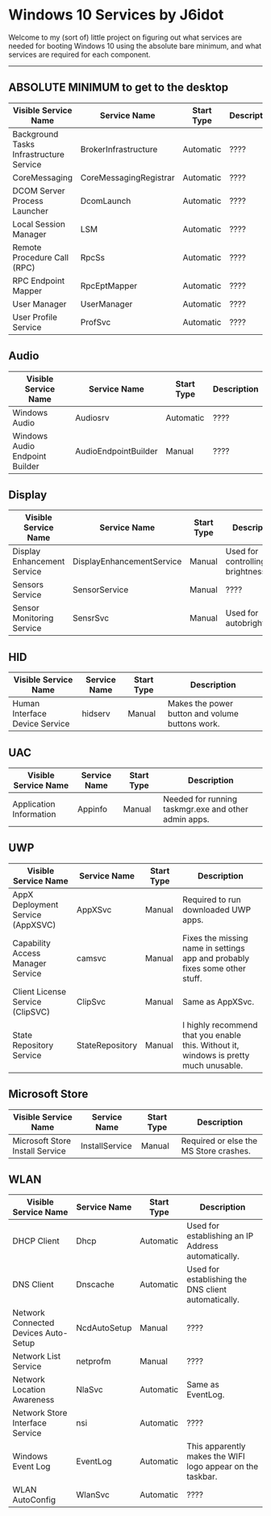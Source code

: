 # Windows 10 Services by J6idot
Welcome to my (sort of) little project on figuring out what services are needed for booting Windows 10 using the absolute bare minimum, and what services are required for each component.

----

## ABSOLUTE MINIMUM to get to the desktop
| Visible Service Name | Service Name | Start Type | Description |
| --- | --- | --- | --- |
| Background Tasks Infrastructure Service | BrokerInfrastructure | Automatic | ???? |
| CoreMessaging | CoreMessagingRegistrar | Automatic | ???? |
| DCOM Server Process Launcher | DcomLaunch | Automatic | ???? |
| Local Session Manager | LSM | Automatic | ???? |
| Remote Procedure Call (RPC) | RpcSs | Automatic | ???? |
| RPC Endpoint Mapper | RpcEptMapper | Automatic | ???? |
| User Manager | UserManager | Automatic | ???? |
| User Profile Service | ProfSvc | Automatic | ???? |

## Audio
| Visible Service Name | Service Name | Start Type | Description |
| --- | --- | --- | --- |
| Windows Audio | Audiosrv | Automatic | ???? |
| Windows Audio Endpoint Builder | AudioEndpointBuilder | Manual | ???? |

## Display
| Visible Service Name | Service Name | Start Type | Description |
| --- | --- | --- | --- |
| Display Enhancement Service | DisplayEnhancementService | Manual | Used for controlling the brightness. |
| Sensors Service | SensorService | Manual | ???? |
| Sensor Monitoring Service | SensrSvc | Manual | Used for autobrightness. |

## HID
| Visible Service Name | Service Name | Start Type | Description |
| --- | --- | --- | --- |
| Human Interface Device Service | hidserv | Manual | Makes the power button and volume buttons work. |

## UAC
| Visible Service Name | Service Name | Start Type | Description |
| --- | --- | --- | --- |
| Application Information | Appinfo | Manual | Needed for running taskmgr.exe and other admin apps. |

## UWP
| Visible Service Name | Service Name | Start Type | Description |
| --- | --- | --- | --- |
| AppX Deployment Service (AppXSVC) | AppXSvc | Manual | Required to run downloaded UWP apps. |
| Capability Access Manager Service | camsvc | Manual | Fixes the missing name in settings app and probably fixes some other stuff. |
| Client License Service (ClipSVC) | ClipSvc | Manual | Same as AppXSvc. |
| State Repository Service | StateRepository | Manual | I highly recommend that you enable this. Without it, windows is pretty much unusable. |

## Microsoft Store
| Visible Service Name | Service Name | Start Type | Description |
| --- | --- | --- | --- |
| Microsoft Store Install Service | InstallService | Manual | Required or else the MS Store crashes. |

## WLAN
| Visible Service Name | Service Name | Start Type | Description |
| --- | --- | --- | --- |
| DHCP Client | Dhcp | Automatic | Used for establishing an IP Address automatically. |
| DNS Client | Dnscache | Automatic | Used for establishing the DNS client automatically. |
| Network Connected Devices Auto-Setup | NcdAutoSetup | Manual | ???? |
| Network List Service | netprofm | Manual | ???? |
| Network Location Awareness | NlaSvc | Automatic | Same as EventLog. |
| Network Store Interface Service | nsi | Automatic | ???? |
| Windows Event Log | EventLog | Automatic | This apparently makes the WIFI logo appear on the taskbar. |
| WLAN AutoConfig | WlanSvc | Automatic | ???? |

